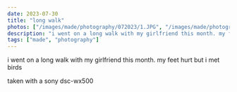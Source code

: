 ```yaml
---
date: 2023-07-30
title: "long walk"
photos: ["/images/made/photography/072023/1.JPG", "/images/made/photography/072023/2.JPG", "/images/made/photography/072023/3.JPG", "/images/made/photography/072023/4.JPG", "/images/made/photography/072023/5.JPG", "/images/made/photography/072023/6.JPG"]
description: "i went on a long walk with my girlfriend this month. my feet hurt but i met birds"
tags: ["made", "photography"]
---
```

i went on a long walk with my girlfriend this month. my feet hurt but i met birds

taken with a sony dsc-wx500